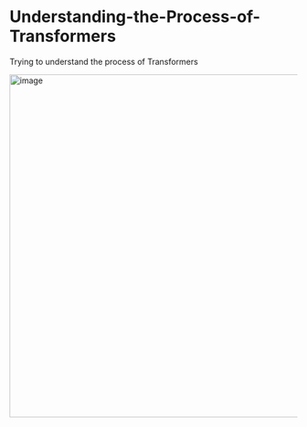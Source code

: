 # Understanding-the-Process-of-Transformers
Trying to understand the process of Transformers

<img width="1558" height="600" alt="image" src="https://github.com/user-attachments/assets/9f62379c-1dc0-47ea-82b6-31500c4cf609" />
